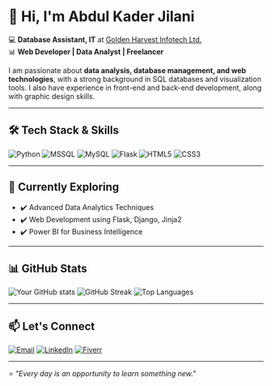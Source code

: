 # 👋 Hi, I'm Abdul Kader Jilani  

💻 **Database Assistant, IT** at [Golden Harvest Infotech Ltd.](https://www.ghitbd.com/)  
📊 **Web Developer | Data Analyst | Freelancer**  

I am passionate about **data analysis, database management, and web technologies**, with a strong background in SQL databases and visualization tools. I also have experience in front-end and back-end development, along with graphic design skills.

---

## 🛠️ Tech Stack & Skills

![Python](https://img.shields.io/badge/Python-3776AB?style=for-the-badge&logo=python&logoColor=white)
![MSSQL](https://img.shields.io/badge/MSSQL-CC2927?style=for-the-badge&logo=microsoftsqlserver&logoColor=white)
![MySQL](https://img.shields.io/badge/MySQL-4479A1?style=for-the-badge&logo=mysql&logoColor=white)
![Flask](https://img.shields.io/badge/Flask-000000?style=for-the-badge&logo=flask&logoColor=white)
![HTML5](https://img.shields.io/badge/HTML5-E34F26?style=for-the-badge&logo=html5&logoColor=white)
![CSS3](https://img.shields.io/badge/CSS3-1572B6?style=for-the-badge&logo=css3&logoColor=white)

---

## 🌱 Currently Exploring

- ✔️ Advanced Data Analytics Techniques  
- ✔️ Web Development using Flask, Django, Jinja2  
- ✔️ Power BI for Business Intelligence  

---

## 📊 GitHub Stats

![Your GitHub stats](https://github-readme-stats.vercel.app/api?username=akjilani&show_icons=true&theme=radical)
![GitHub Streak](https://streak-stats.demolab.com?user=akjilani&theme=radical&hide_border=true)
![Top Languages](https://github-readme-stats.vercel.app/api/top-langs/?username=akjilani&layout=compact&theme=radical)

---

## 📫 Let's Connect

[![Email](https://img.shields.io/badge/Email-D14836?style=for-the-badge&logo=gmail&logoColor=white)](mailto:akjilani691995@gmail.com)
[![LinkedIn](https://img.shields.io/badge/LinkedIn-0077B5?style=for-the-badge&logo=linkedin&logoColor=white)](https://www.linkedin.com/in/abdul-kader-jilani-67b04a165/)
[![Fiverr](https://img.shields.io/badge/Fiverr-1DBF73?style=for-the-badge&logo=fiverr&logoColor=white)](https://www.fiverr.com/akjilani?public_mode=true)

---

⭐️ *"Every day is an opportunity to learn something new."*  

